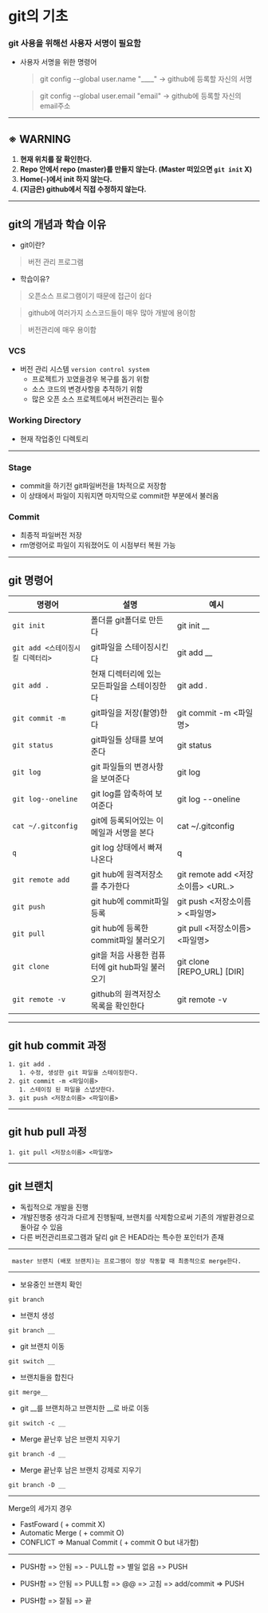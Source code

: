 # git의 기초
### git 사용을 위해선 사용자 서명이 필요함
- 사용자 서명을 위한 명령어

 
  > git config --global user.name "____"  →  github에 등록할 자신의 서명

  > git config --global user.email "email" →  github에 등록할 자신의 email주소
 ---
  
  ## ※ WARNING
1. **현재 위치를 잘 확인한다.**
2. **Repo 안에서 repo (master)를 만들지 않는다. (Master 떠있으면 `git init` X)**
3. **Home(`~`)에서 init 하지 않는다.**
4. **(지금은) github에서 직접 수정하지 않는다.**
​
---

## git의 개념과 학습 이유

- git이란?
 >버전 관리 프로그램 

 - 학습이유?
  >오픈소스 프로그램이기 때문에 접근이 쉽다

  >github에 여러가지 소스코드들이 매우 많아 개발에 용이함

  >버전관리에 매우 용이함


### VCS 

- 버전 관리 시스템 ``version control system``
  - 프로젝트가 꼬였을경우 복구를 돕기 위함
  - 소스 코드의 변경사항을 추적하기 위함
  - 많은 오픈 소스 프로젝트에서 버전관리는 필수


### Working Directory

- 현재 작업중인 디렉토리
---
### Stage
- commit을 하기전 git파일버전을 1차적으로 저장함
- 이 상태에서 파일이 지워지면 마지막으로 commit한 부분에서 불러옴

### Commit
- 최종적 파일버전 저장 
- rm명령어로 파일이 지워졌어도 이 시점부터 복원 가능

---
## **git 명령어**

|명령어|설명|예시|
|-|-|-|
|```git init```|폴더를 git폴더로 만든다|git init __|
|```git add <스테이징시킬 디렉터리>```|git파일을 스테이징시킨다|git add __|
|```git add .```| 현재 디렉터리에 있는 모든파일을 스테이징한다|git add .|
|```git commit -m```|git파일을 저장(촬영)한다|git commit -m <파일명>|
|```git status```|git파일들 상태를  보여준다|git status|
|```git log```|git 파일들의 변경사항을 보여준다|git log|
|```git log--oneline```|git log를 압축하여 보여준다|git log --oneline|
|```cat ~/.gitconfig```|git에 등록되어있는 이메일과 서명을 본다|cat ~/.gitconfig|
|```q```|git log 상태에서 빠져나온다|q|
|```git remote add```|git hub에 원격저장소를 추가한다|git remote add <저장소이름> <URL.>|
|```git push```|git hub에 commit파일 등록|git push <저장소이름> <파일명>|
|```git pull```|git hub에 등록한 commit파일 불러오기|git pull <저장소이름> <파일명>|
|```git clone```|git을 처음 사용한 컴퓨터에 git hub파일 불러오기|git clone [REPO_URL] [DIR]|
|```git remote -v```|github의 원격저장소 목록을 확인한다|git remote -v|

---
## git hub commit 과정
```
1. git add .
   1. 수정, 생성한 git 파일을 스테이징한다.
2. git commit -m <파일이름>
   1. 스테이징 된 파일을 스냅샷한다. 
3. git push <저장소이름> <파일이름>
```
---

## git hub pull 과정
```
1. git pull <저장소이름> <파일명>
```

---

## git 브랜치

- 독립적으로 개발을 진행
- 개발진행중 생각과 다르게 진행될때, 브랜치를 삭제함으로써 기존의 개발환경으로 돌아갈 수 있음
- 다른 버전관리프로그램과 달리 git 은 HEAD라는 특수한 포인터가 존재
---
``` master 브랜치 (배포 브랜치)는 프로그램이 정상 작동할 때 최종적으로 merge한다.```

---
- 보유중인 브랜치 확인
```
git branch
```
- 브랜치 생성
```
git branch __
```

- git 브랜치 이동
```
git switch __
```

- 브랜치들을 합친다
```
git merge__
```
- git __를 브랜치하고 브랜치한 __로 바로 이동
```
git switch -c __
```
- Merge 끝난후 남은 브랜치 지우기
```
git branch -d __
```
- Merge 끝난후 남은 브랜치 강제로 지우기
```
git branch -D __
```


---
Merge의 세가지 경우
- FastFoward ( + commit X)
- Automatic Merge ( + commit O)
- CONFLICT => Manual Commit ( + commit O but 내가함)

---


- PUSH함 => 안됨 => - PULL함 => 별일 없음 => PUSH

- PUSH함 => 안됨 => PULL함 => @@ => 고침 => add/commit => PUSH
- PUSH함 => 잘됨 => 끝
